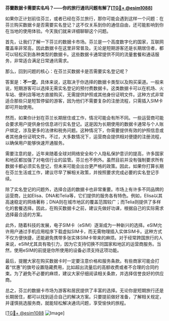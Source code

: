 **芬蘭数据卡需要实名吗？——你的旅行通讯问题有解了[[TG💪+ @esim1088](https://t.me/s/esim1088)]**

如果你正计划前往芬兰，或者已经在芬兰旅行，那你可能会遇到这样一个问题：在芬兰购买数据卡是否需要实名登记？这不仅关系到你的通信自由，还可能影响到你在当地的使用体验。今天我们就来详细聊聊这个问题。

首先，让我们了解一下芬兰的数据卡市场。芬兰是一个高度数字化的国家，互联网覆盖率非常高，因此数据卡在这里非常普及。无论是短期游客还是长期居住者，都可以轻松买到各种类型的数据卡。这些数据卡通常提供不同的流量套餐和通话服务，非常适合满足日常通讯需求。

那么，回到问题的核心：在芬兰买数据卡是否需要实名登记呢？

答案是：**不一定**。具体来说，这取决于你选择的数据卡类型以及购买渠道。一般来说，短期游客可以选择无需实名登记的预付费数据卡。这类数据卡可以在机场、火车站、便利店等地方直接购买，无需提供护照或其他身份证明文件。这种方式非常适合那些只是短暂停留的游客，因为他们不需要复杂的注册流程，只需插入SIM卡即可开始使用。

然而，如果你计划在芬兰长期居住或工作，情况可能会有所不同。一些运营商可能会要求用户提供身份信息进行实名登记。这是因为长期使用的数据卡通常与个人账户绑定，涉及更多的法律和税务问题。这种情况下，你需要提供有效的护照信息或者其他身份证明文件。不过，大多数情况下，运营商会提供相对便捷的注册流程，以确保用户能够快速开通服务。

需要注意的是，近年来随着全球对网络安全和个人隐私保护意识的提高，许多国家和地区都加强了对电信行业的监管。芬兰也不例外。虽然目前并没有强制要求所有数据卡都必须实名登记，但未来可能会出台更严格的政策。因此，如果你打算长期在芬兰生活或工作，建议尽早了解相关政策，并按照要求完成必要的实名登记手续。

除了实名登记的问题外，选择合适的数据卡也非常重要。市场上有许多不同品牌的运营商，比如Elisa、DNA和Telia等，它们提供的服务各有特色。例如，Elisa以其高速稳定的网络著称；DNA则在城市地区的覆盖范围较广；而Telia则提供了多样化的套餐选择。因此，在购买数据卡之前，建议先做好功课，根据自己的实际需求选择最合适的方案。

此外，随着科技的发展，电子SIM卡（eSIM）逐渐成为一种新兴的选择。eSIM允许用户通过手机应用程序下载虚拟SIM卡，而无需物理插入实体SIM卡。这种方式不仅方便快捷，还能避免携带多张实体SIM卡带来的麻烦。对于经常跨国旅行的人来说，eSIM尤其具有吸引力，因为它支持切换不同国家和地区的运营商服务。当然，使用eSIM的前提是你所使用的设备必须支持这项功能。

最后，提醒大家在购买数据卡时一定要注意价格和服务条款。有些商家可能会打着“优惠”的旗号设置隐藏费用，比如超出流量后的高额收费或者不合理的合同约束。为了避免不必要的麻烦，建议大家仔细阅读相关条款，并选择信誉良好的供应商。

总之，芬兰的数据卡市场为游客和居民提供了丰富的选择。无论你是短期旅行还是长期居住，都可以找到适合自己的解决方案。只要提前做好准备，了解相关规定，并谨慎挑选服务商，就能轻松解决通讯问题，享受愉快的旅程。

[[TG💪+ @esim1088](https://t.me/s/esim1088) ![Image](https://i.postimg.cc/4NQfJmqS/Snipaste-2025-05-13-00-14-12.png)]
